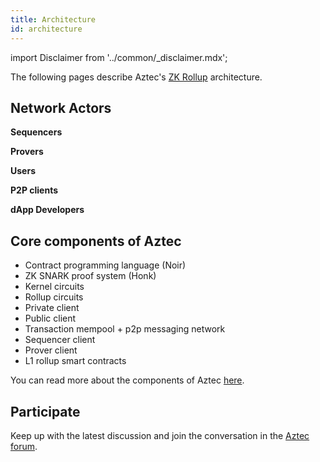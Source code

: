 ```yaml
---
title: Architecture
id: architecture
---
```


import Disclaimer from '../common/\_disclaimer.mdx';

<Disclaimer/>

The following pages describe Aztec's [ZK Rollup](https://ethereum.org/en/developers/docs/scaling/zk-rollups/) architecture.

## Network Actors

**Sequencers**

**Provers**

**Users**

**P2P clients**

**dApp Developers**

## Core components of Aztec

- Contract programming language (Noir)
- ZK SNARK proof system (Honk)
- Kernel circuits
- Rollup circuits
- Private client
- Public client
- Transaction mempool + p2p messaging network
- Sequencer client
- Prover client
- L1 rollup smart contracts

You can read more about the components of Aztec [here](./components).

## Participate

Keep up with the latest discussion and join the conversation in the [Aztec forum](https://discourse.aztec.network).
